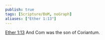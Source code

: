 ```yaml
---
publish: true
tags: [Scripture/BoM, noGraph]
aliases: ["Ether 1:13"]
---
```

[Ether 1:13](https://churchofjesuschrist.org/study/scriptures/bofm/ether/1?lang=eng&id=p13#p13) And Com was the son of Coriantum.
